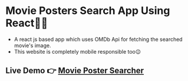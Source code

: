 # Movie Posters Search App Using React🚀🔥

- A react js based app which uses OMDb Api for fetching the searched movie's image. 
- This website is completely mobile responsible too😉

## Live Demo 👉 [Movie Poster Searcher]()


